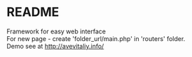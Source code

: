 # README #

Framework for easy web interface  
For new page - create 'folder_url/main.php' in 'routers' folder.  
Demo see at http://avevitaliy.info/